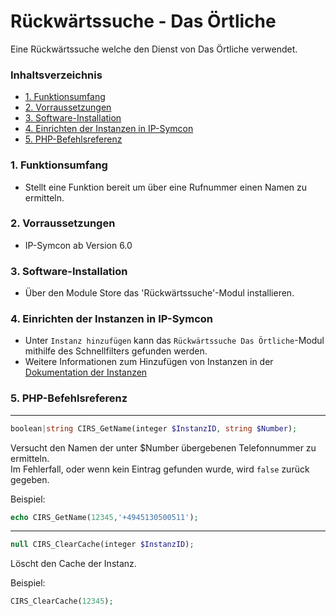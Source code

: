 # Rückwärtssuche - Das Örtliche <!-- omit in toc -->  
Eine Rückwärtssuche welche den Dienst von Das Örtliche verwendet.  

### Inhaltsverzeichnis <!-- omit in toc -->  

- [1. Funktionsumfang](#1-funktionsumfang)
- [2. Vorraussetzungen](#2-vorraussetzungen)
- [3. Software-Installation](#3-software-installation)
- [4. Einrichten der Instanzen in IP-Symcon](#4-einrichten-der-instanzen-in-ip-symcon)
- [5. PHP-Befehlsreferenz](#5-php-befehlsreferenz)

### 1. Funktionsumfang

* Stellt eine Funktion bereit um über eine Rufnummer einen Namen zu ermitteln.  

### 2. Vorraussetzungen

- IP-Symcon ab Version 6.0

### 3. Software-Installation

* Über den Module Store das 'Rückwärtssuche'-Modul installieren.  

### 4. Einrichten der Instanzen in IP-Symcon

- Unter `Instanz hinzufügen` kann das `Rückwärtssuche Das Örtliche`-Modul mithilfe des Schnellfilters gefunden werden.  
- Weitere Informationen zum Hinzufügen von Instanzen in der [Dokumentation der Instanzen](https://www.symcon.de/service/dokumentation/konzepte/instanzen/#Instanz_hinzufügen)


### 5. PHP-Befehlsreferenz

---
```php
boolean|string CIRS_GetName(integer $InstanzID, string $Number);
```
Versucht den Namen der unter $Number übergebenen Telefonnummer zu ermitteln.  
Im Fehlerfall, oder wenn kein Eintrag gefunden wurde, wird `false` zurück gegeben.

Beispiel:  
```php
echo CIRS_GetName(12345,'+4945130500511');
```  
---
```php
null CIRS_ClearCache(integer $InstanzID);
```
Löscht den Cache der Instanz.  

Beispiel:  
```php
CIRS_ClearCache(12345);
```
